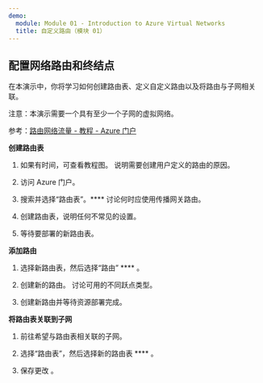 ```yaml
---
demo:
  module: Module 01 - Introduction to Azure Virtual Networks
  title: 自定义路由（模块 01）
---
```

## 配置网络路由和终结点

在本演示中，你将学习如何创建路由表、定义自定义路由以及将路由与子网相关联。

注意：本演示需要一个具有至少一个子网的虚拟网络。 

参考：[路由网络流量 - 教程 - Azure 门户](https://learn.microsoft.com/azure/virtual-network/tutorial-create-route-table-portal#create-a-route-table)

**创建路由表**

1. 如果有时间，可查看教程图。 说明需要创建用户定义的路由的原因。 

1. 访问 Azure 门户。

1. 搜索并选择“路由表”。**** 讨论何时应使用传播网关路由。 

1. 创建路由表，说明任何不常见的设置。 

1. 等待要部署的新路由表。

**添加路由**

1.  选择新路由表，然后选择“路由” **** 。

1.  创建新的路由。 讨论可用的不同跃点类型。 

1.  创建新路由并等待资源部署完成。
 
**将路由表关联到子网**

1.  前往希望与路由表相关联的子网。

1.  选择“路由表”，然后选择新的路由表 **** 。 

1.  保存更改 。


